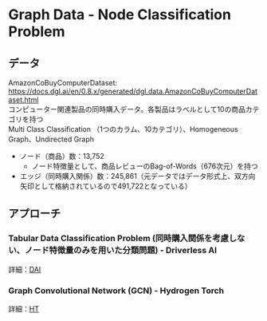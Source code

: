# Graph Data - Node Classification Problem

## データ
AmazonCoBuyComputerDataset: https://docs.dgl.ai/en/0.8.x/generated/dgl.data.AmazonCoBuyComputerDataset.html  
コンピューター関連製品の同時購入データ。各製品はラベルとして10の商品カテゴリを持つ  
Multi Class Classification （1つのカラム、10カテゴリ）、Homogeneous Graph、Undirected Graph

- ノード（商品）数：13,752
    - ノード特徴量として、商品レビューのBag-of-Words（676次元）を持つ
- エッジ（同時購入関係）数：245,861（元データではデータ形式上、双方向矢印として格納されているので491,722となっている）

## アプローチ

### Tabular Data Classification Problem (同時購入関係を考慮しない、ノード特徴量のみを用いた分類問題) - Driverless AI
詳細：[DAI](./DAI)

### Graph Convolutional Network (GCN) - Hydrogen Torch
詳細：[HT](./HT)

